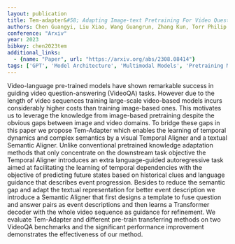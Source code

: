 ```yaml
---
layout: publication
title: Tem-adapter&#58; Adapting Image-text Pretraining For Video Question Answer
authors: Chen Guangyi, Liu Xiao, Wang Guangrun, Zhang Kun, Torr Philip H. S., Zhang Xiao-ping, Tang Yansong
conference: "Arxiv"
year: 2023
bibkey: chen2023tem
additional_links:
  - {name: "Paper", url: "https://arxiv.org/abs/2308.08414"}
tags: ['GPT', 'Model Architecture', 'Multimodal Models', 'Pretraining Methods', 'RAG', 'Training Techniques', 'Transformer']
---
```

Video-language pre-trained models have shown remarkable success in guiding video question-answering (VideoQA) tasks. However due to the length of video sequences training large-scale video-based models incurs considerably higher costs than training image-based ones. This motivates us to leverage the knowledge from image-based pretraining despite the obvious gaps between image and video domains. To bridge these gaps in this paper we propose Tem-Adapter which enables the learning of temporal dynamics and complex semantics by a visual Temporal Aligner and a textual Semantic Aligner. Unlike conventional pretrained knowledge adaptation methods that only concentrate on the downstream task objective the Temporal Aligner introduces an extra language-guided autoregressive task aimed at facilitating the learning of temporal dependencies with the objective of predicting future states based on historical clues and language guidance that describes event progression. Besides to reduce the semantic gap and adapt the textual representation for better event description we introduce a Semantic Aligner that first designs a template to fuse question and answer pairs as event descriptions and then learns a Transformer decoder with the whole video sequence as guidance for refinement. We evaluate Tem-Adapter and different pre-train transferring methods on two VideoQA benchmarks and the significant performance improvement demonstrates the effectiveness of our method.
